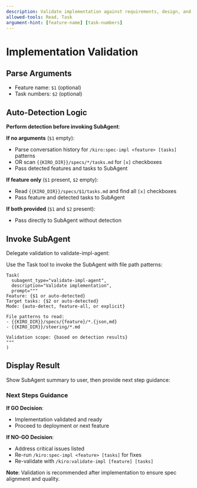 ```yaml
---
description: Validate implementation against requirements, design, and tasks
allowed-tools: Read, Task
argument-hint: [feature-name] [task-numbers]
---
```


# Implementation Validation

## Parse Arguments
- Feature name: `$1` (optional)
- Task numbers: `$2` (optional)

## Auto-Detection Logic

**Perform detection before invoking SubAgent**:

**If no arguments** (`$1` empty):
- Parse conversation history for `/kiro:spec-impl <feature> [tasks]` patterns
- OR scan `{{KIRO_DIR}}/specs/*/tasks.md` for `[x]` checkboxes
- Pass detected features and tasks to SubAgent

**If feature only** (`$1` present, `$2` empty):
- Read `{{KIRO_DIR}}/specs/$1/tasks.md` and find all `[x]` checkboxes
- Pass feature and detected tasks to SubAgent

**If both provided** (`$1` and `$2` present):
- Pass directly to SubAgent without detection

## Invoke SubAgent

Delegate validation to validate-impl-agent:

Use the Task tool to invoke the SubAgent with file path patterns:

```
Task(
  subagent_type="validate-impl-agent",
  description="Validate implementation",
  prompt="""
Feature: {$1 or auto-detected}
Target tasks: {$2 or auto-detected}
Mode: {auto-detect, feature-all, or explicit}

File patterns to read:
- {{KIRO_DIR}}/specs/{feature}/*.{json,md}
- {{KIRO_DIR}}/steering/*.md

Validation scope: {based on detection results}
"""
)
```

## Display Result

Show SubAgent summary to user, then provide next step guidance:

### Next Steps Guidance

**If GO Decision**:
- Implementation validated and ready
- Proceed to deployment or next feature

**If NO-GO Decision**:
- Address critical issues listed
- Re-run `/kiro:spec-impl <feature> [tasks]` for fixes
- Re-validate with `/kiro:validate-impl [feature] [tasks]`

**Note**: Validation is recommended after implementation to ensure spec alignment and quality.

